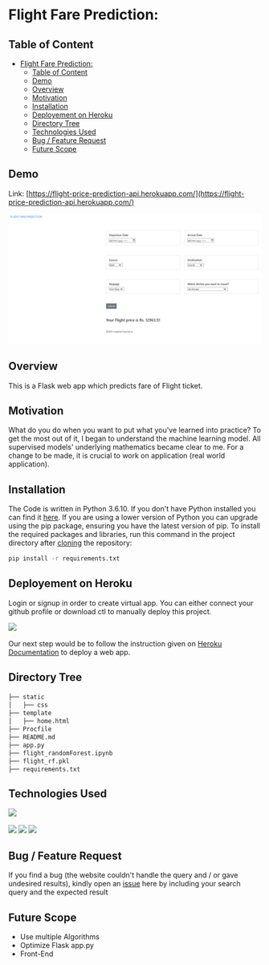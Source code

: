 # Flight Fare Prediction: 

## Table of Content
- [Flight Fare Prediction:](#flight-fare-prediction)
  - [Table of Content](#table-of-content)
  - [Demo](#demo)
  - [Overview](#overview)
  - [Motivation](#motivation)
  - [Installation](#installation)
  - [Deployement on Heroku](#deployement-on-heroku)
  - [Directory Tree](#directory-tree)
  - [Technologies Used](#technologies-used)
  - [Bug / Feature Request](#bug--feature-request)
  - [Future Scope](#future-scope)


## Demo
Link: [https://flight-price-prediction-api.herokuapp.com/](https://flight-price-prediction-api.herokuapp.com/)

![title](pictures/deployment.PNG)
## Overview
This is a Flask web app which predicts fare of Flight ticket.

## Motivation
What do you do when you want to put what you've learned into practice? To get the most out of it, I began to understand the machine learning model. All supervised models' underlying mathematics became clear to me. For a change to be made, it is crucial to work on application (real world application).

## Installation
The Code is written in Python 3.6.10. If you don't have Python installed you can find it [here](https://www.python.org/downloads/). If you are using a lower version of Python you can upgrade using the pip package, ensuring you have the latest version of pip. To install the required packages and libraries, run this command in the project directory after [cloning](https://www.howtogeek.com/451360/how-to-clone-a-github-repository/) the repository:
```bash
pip install -r requirements.txt
```

## Deployement on Heroku
Login or signup in order to create virtual app. You can either connect your github profile or download ctl to manually deploy this project.

[![](https://i.imgur.com/dKmlpqX.png)](https://heroku.com)

Our next step would be to follow the instruction given on [Heroku Documentation](https://devcenter.heroku.com/articles/getting-started-with-python) to deploy a web app.

## Directory Tree 
```
├── static 
│   ├── css
├── template
│   ├── home.html
├── Procfile
├── README.md
├── app.py
├── flight_randomForest.ipynb
├── flight_rf.pkl
├── requirements.txt
```

## Technologies Used

![](https://forthebadge.com/images/badges/made-with-python.svg)

[<img target="_blank" src="https://flask.palletsprojects.com/en/1.1.x/_images/flask-logo.png" width=170>](https://flask.palletsprojects.com/en/1.1.x/) [<img target="_blank" src="https://number1.co.za/wp-content/uploads/2017/10/gunicorn_logo-300x85.png" width=280>](https://gunicorn.org) [<img target="_blank" src="https://scikit-learn.org/stable/_static/scikit-learn-logo-small.png" width=200>](https://scikit-learn.org/stable/) 


## Bug / Feature Request

If you find a bug (the website couldn't handle the query and / or gave undesired results), kindly open an [issue](https://github.com/Mandal-21/Flight-Price-Prediction/issues) here by including your search query and the expected result

## Future Scope

* Use multiple Algorithms
* Optimize Flask app.py
* Front-End 
